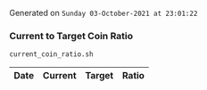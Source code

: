 Generated on `Sunday 03-October-2021 at 23:01:22`

### Current to Target Coin Ratio
`current_coin_ratio.sh`

Date|Current|Target|Ratio
---|---|---|---
